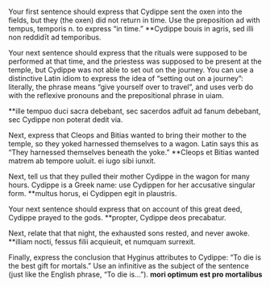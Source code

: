 Your first sentence should express that Cydippe sent the oxen into the fields, but they (the oxen) did not return in time. Use the preposition ad with 
tempus, temporis n. to express “in time.”
**Cydippe bouis in agris, sed illi non reddidīt ad temporibus.

Your next sentence should express that the rituals were supposed to be performed at that time, and the priestess was supposed to be present at the temple,
but Cydippe was not able to set out on the journey. You can use a distinctive Latin idiom to express the idea of “setting out on a journey”: literally, 
the phrase means “give yourself over to travel”, and uses verb do with the reflexive pronouns and the prepositional phrase in uiam.

**ille tempuo duci sacra debebant, sec sacerdos adfuit ad fanum debebant, sec Cydippe non poterat dedit via. 


Next, express that Cleops and Bitias wanted to bring their mother to the temple, so they yoked harnessed themselves to a wagon. Latin says this as 
“They harnessed themselves beneath the yoke.”
**Cleops et Bitias wanted matrem ab tempore uoluit. ei iugo sibi iunxit.

Next, tell us that they pulled their mother Cydippe in the wagon for many hours. Cydippe is a Greek name: use Cydippen for her accusative singular form.
**multus horus, ei Cydippen egit in plaustris.


Your next sentence should express that on account of this great deed, Cydippe prayed to the gods.
**propter, Cydippe deos precabatur.

Next, relate that that night, the exhausted sons rested, and never awoke.
**illiam nocti, fessus filii acquieuit, et numquam surrexit. 

Finally, express the conclusion that Hyginus attributes to Cydippe: “To die is the best gift for mortals.” Use an infinitive as the subject of the 
sentence (just like the English phrase, “To die is…”).
**mori optimum est pro mortalibus**
